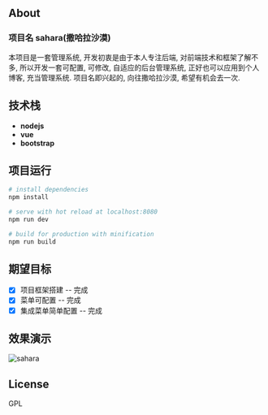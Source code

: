 ## About
### 项目名 sahara(撒哈拉沙漠)
  本项目是一套管理系统, 开发初衷是由于本人专注后端, 对前端技术和框架了解不多, 所以开发一套可配置, 可修改, 自适应的后台管理系统,
正好也可以应用到个人博客, 充当管理系统.
  项目名即兴起的, 向往撒哈拉沙漠, 希望有机会去一次.

## 技术栈
- **nodejs**
- **vue**
- **bootstrap**

## 项目运行

``` bash
# install dependencies
npm install

# serve with hot reload at localhost:8080
npm run dev

# build for production with minification
npm run build
```

## 期望目标
- [x] 项目框架搭建 -- 完成
- [x] 菜单可配置 -- 完成
- [x] 集成菜单简单配置 -- 完成

## 效果演示
![sahara](http://www.saharadeserttour.com/images/slider-2.jpg)

## License
GPL


